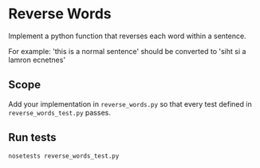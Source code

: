 # Reverse Words

Implement a python function that reverses each word within a sentence.

For example: 'this is a normal sentence' should be converted to 'siht si a lamron ecnetnes'

## Scope

Add your implementation in `reverse_words.py` so that every test defined in `reverse_words_test.py` passes.


## Run tests

`nosetests reverse_words_test.py`
